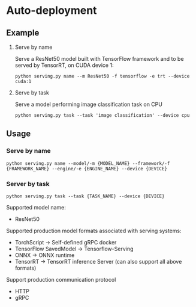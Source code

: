 # Auto-deployment

## Example

<ol>

<li> Serve by name

Serve a ResNet50 model built with TensorFlow framework and to be served by TensorRT, on CUDA device 1:
```shell script
python serving.py name --m ResNet50 -f tensorflow -e trt --device cuda:1
```

</li>

<li> Serve by task

Serve a model performing image classification task on CPU
```shell script
python serving.py task --task 'image classification' --device cpu
```

</li>

</ol>

## Usage

### Serve by name

```shell script
python serving.py name --model/-m {MODEL_NAME} --framework/-f {FRAMEWORK_NAME} --engine/-e {ENGINE_NAME} --device {DEVICE}
```

### Server by task

```shell script
python serving.py task --task {TASK_NAME} --device {DEVICE}
```

Supported model name:
-   ResNet50

Supported production model formats associated with serving systems:
-   TorchScript -> Self-defined gRPC docker
-   TensorFlow SavedModel -> Tensorflow-Serving
-   ONNX -> ONNX runtime
-   TensorRT -> TensorRT inference Server (can also support all above formats)

Support production communication protocol
-   HTTP
-   gRPC
